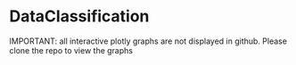 # DataClassification
IMPORTANT: all interactive plotly graphs are not displayed in github. Please clone the repo to view the graphs
